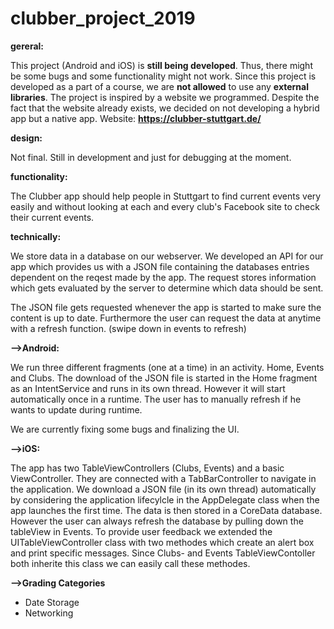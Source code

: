 # clubber_project_2019 

**gereral:**

This project (Android and iOS) is **still being developed**. Thus, there might be some bugs and some functionality might not work. Since this project is developed as a part of a course, we are **not allowed** to use any **external libraries**. 
The project is inspired by a website we programmed. Despite the fact that the website already exists, we decided on not developing a hybrid app but a native app.
Website: **https://clubber-stuttgart.de/**

**design:**

Not final. Still in development and just for debugging at the moment.

**functionality:**

The Clubber app should help people in Stuttgart to find current events very easily and without looking at each and every club's Facebook site to check their current events.

**technically:**

We store data in a database on our webserver. We developed an API for our app which provides us with a JSON file containing the databases entries dependent on the reqest made by the app.
The request stores information which gets evaluated by the server to determine which data should be sent.

The JSON file gets requested whenever the app is started to make sure the content is up to date. Furthermore the user can request the data at anytime with a refresh function. (swipe down in events to refresh)

**-->Android:**

We run three different fragments (one at a time) in an activity. Home, Events and Clubs.
The download of the JSON file is started in the Home fragment as an IntentService and runs in its own thread. However it will start automatically once in a runtime.
The user has to manually refresh if he wants to update during runtime.

We are currently fixing some bugs and finalizing the UI.



**-->iOS:**

The app has two TableViewControllers (Clubs, Events) and a basic ViewController. They are connected with a TabBarController to navigate in the application.
We download a JSON file (in its own thread) automatically by considering the application lifecylcle in the AppDelegate class when the app launches the first time. The data is then stored in a CoreData database.
However the user can always refresh the database by pulling down the tableView in Events. To provide user feedback we extended the UITableViewController class with two methodes
which create an alert box and print specific messages. Since Clubs- and Events TableViewContoller both inherite this class we can easily call these methodes.

**-->Grading Categories**

- Date Storage
- Networking

